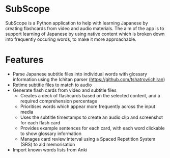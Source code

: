 # SubScope
SubScope is a Python application to help with learning Japanese by creating flashcards from video and audio materials.
The aim of the app is to support learning of Japanese by using native content which is broken down into frequently occuring words, to make it more approachable.

# Features
- Parse Japanese subtitle files into individual words with glossary information using the Ichitan parser (https://github.com/tshatrov/ichiran)
- Retime subtitle files to match to audio
- Generate flash cards from video and subtitle files
  - Creates a deck of flashcards based on the selected content, and a required comprehension percentage
  - Prioritises words which appear more frequently across the input media
  - Uses the subtitle timestamps to create an audio clip and screenshot for each flash card
  - Provides example sentences for each card, with each word clickable to show glossary information
  - Manages card review interval using a Spaced Repetition System (SRS) to aid memorisation
- Import known words lists from Anki
